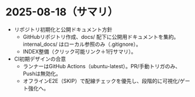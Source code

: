 # 2025-08-18（サマリ）

- リポジトリ初期化と公開ドキュメント方針
  - GitHubリポジトリ作成、docs/ 配下に公開用ドキュメントを集約。internal_docs/ はローカル参照のみ（.gitignore）。
  - INDEX整備（クリック可能リンク＋1行サマリ）。
- CI初期デザインの合意
  - ランナーはGitHub Actions（ubuntu-latest）。PR/手動トリガのみ、Pushは無効化。
  - オフラインE2E（SKIP）で配線チェックを優先し、段階的に可視化/ゲート強化へ。

